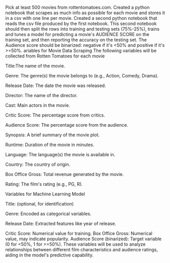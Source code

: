 Pick at least 500 movies from rottentomatoes.com.
Created a python notebook that scrapes as much info as possible for each movie and stores it in a csv with one line per movie.
Created a second python notebook that reads the csv file produced by the first notebook. This second notebook should then split the rows into training and testing sets (75%-25%),
trains and tunes a model for predicting a movie's AUDIENCE SCORE on the training set, and then reporting the accuracy on the testing set. 
The Audience score should be binarized: negative if it's <50% and positive if it's >=50%. 
ariables for Movie Data Scraping
The following variables will be collected from Rotten Tomatoes for each movie




Title:The name of the movie.

Genre: The genre(s) the movie belongs to (e.g., Action, Comedy, Drama).

Release Date: The date the movie was released.

Director: The name of the director.

Cast: Main actors in the movie.

Critic Score: The percentage score from critics.

Audience Score: The percentage score from the audience.

Synopsis: A brief summary of the movie plot.

Runtime: Duration of the movie in minutes.

Language: The language(s) the movie is available in.

Country: The country of origin.

Box Office Gross: Total revenue generated by the movie.

Rating: The film's rating (e.g., PG, R).

Variables for Machine Learning Model

Title: (optional, for identification)

Genre: Encoded as categorical variables.

Release Date: Extracted features like year of release.

Critic Score: Numerical value for training.
Box Office Gross: Numerical value, may indicate popularity.
Audience Score (binarized): Target variable (0 for <50%, 1 for >=50%).
These variables will be used to analyze relationships between different film characteristics and audience ratings, aiding in the model's predictive capability.
